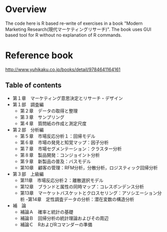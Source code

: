 # Overview

The code here is R based re-write of exercises in a book "Modern Marketing Research(現代マーケティングリサーチ)". The book uses GUI based tool for R without no explanation of R commands. 

# Reference book
http://www.yuhikaku.co.jp/books/detail/9784641164161

## Table of contents
- 第１章　マーケティング意思決定とリサーチ・デザイン
- 第１部　調査編
  - 第２章　データの取得と整理
  - 第３章　サンプリング
  - 第４章　質問紙の作成と測定尺度
- 第２部　分析編
  - 第５章　市場反応分析１：回帰モデル
  - 第６章　市場の発見と知覚マップ：因子分析
  - 第７章　市場セグメンテーション：クラスター分析
  - 第８章　製品開発：コンジョイント分析
  - 第９章　新製品の普及：バスモデル
  - 第10章　顧客の管理：RFM分析，分散分析，ロジスティック回帰分析
- 第３部　上級編
  - 第11章　市場反応分析２：離散選択モデル
  - 第12章　ブランドと属性の同時マップ：コレスポンデンス分析
  - 第13章　マーケットバスケットとクロスセリング：アソシエーション分析
  -第14章　定性調査データの分析：潜在変数の構造分析
- 補　論
  - 補論Ａ　確率と統計の基礎
  - 補論Ｂ　回帰分析の統計理論およびその周辺
  - 補論Ｃ　RおよびRコマンダーの準備
